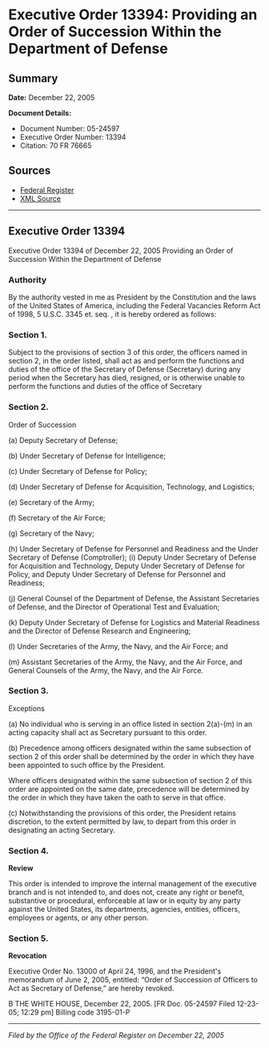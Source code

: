 # Executive Order 13394: Providing an Order of Succession Within the Department of Defense

## Summary

**Date:** December 22, 2005

**Document Details:**
- Document Number: 05-24597
- Executive Order Number: 13394
- Citation: 70 FR 76665

## Sources
- [Federal Register](https://www.federalregister.gov/documents/2005/12/27/05-24597/providing-an-order-of-succession-within-the-department-of-defense)
- [XML Source](https://www.federalregister.gov/documents/full_text/xml/2005/12/27/05-24597.xml)

---

## Executive Order 13394

Executive Order 13394 of December 22, 2005
Providing an Order of Succession Within the Department of Defense
### Authority

By the authority vested in me as President by the Constitution and the laws of the United States of America, including the Federal Vacancies Reform Act of 1998, 5 U.S.C. 3345 
et. seq.
, it is hereby ordered as follows:
### Section 1.

Subject to the provisions of section 3 of this order, the officers named in section 2, in the order listed, shall act as and perform the functions and duties of the office of the Secretary of Defense (Secretary) during any period when the Secretary has died, resigned, or is otherwise unable to perform the functions and duties of the office of Secretary
### Section 2.

Order of Succession

(a) Deputy Secretary of Defense;

(b) Under Secretary of Defense for Intelligence;

(c) Under Secretary of Defense for Policy;

(d) Under Secretary of Defense for Acquisition, Technology, and Logistics;

(e) Secretary of the Army;

(f) Secretary of the Air Force;

(g) Secretary of the Navy;

(h) Under Secretary of Defense for Personnel and Readiness and the Under Secretary of Defense (Comptroller);
    (i) Deputy Under Secretary of Defense for Acquisition and Technology, Deputy Under Secretary of Defense for Policy, and Deputy Under Secretary of Defense for Personnel and Readiness;

(j) General Counsel of the Department of Defense, the Assistant Secretaries of Defense, and the Director of Operational Test and Evaluation;

(k) Deputy Under Secretary of Defense for Logistics and Material Readiness and the Director of Defense Research and Engineering;

(l) Under Secretaries of the Army, the Navy, and the Air Force; and

(m) Assistant Secretaries of the Army, the Navy, and the Air Force, and General Counsels of the Army, the Navy, and the Air Force.
### Section 3.

Exceptions

(a) No individual who is serving in an office listed in section 2(a)-(m) in an acting capacity shall act as Secretary pursuant to this order.

(b) Precedence among officers designated within the same subsection of section 2 of this order shall be determined by the order in which they have been appointed to such office by the President.

Where officers designated within the same subsection of section 2 of this order are appointed on the same date, precedence will be determined by the order in which they have taken the oath to serve in that office.

(c) Notwithstanding the provisions of this order, the President retains discretion, to the extent permitted by law, to depart from this order in designating an acting Secretary.
### Section 4.

**Review**

This order is intended to improve the internal management of the executive branch and is not intended to, and does 
not, create any right or benefit, substantive or procedural, enforceable at law or in equity by any party against the United States, its departments, agencies, entities, officers, employees or agents, or any other person.
### Section 5.

**Revocation**

Executive Order No. 13000 of April 24, 1996, and the President's memorandum of June 2, 2005, entitled: “Order of Succession of Officers to Act as Secretary of Defense,” are hereby revoked.

B
THE WHITE HOUSE,
December 22, 2005.
[FR Doc. 05-24597
Filed 12-23-05; 12:29 pm]
Billing code 3195-01-P

---

*Filed by the Office of the Federal Register on December 22, 2005*
